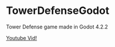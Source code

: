 # TowerDefenseGodot

Tower Defense game made in Godot 4.2.2

[Youtube Vid!](https://www.youtube.com/watch?v=Ns16GImMNtU)
